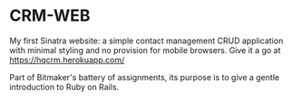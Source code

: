 CRM-WEB
=======

My first Sinatra website: a simple contact management CRUD application with minimal styling and no provision for mobile 
browsers. Give it a go at https://hqcrm.herokuapp.com/

Part of Bitmaker's battery of assignments, its purpose is to give a gentle introduction to Ruby on Rails.

